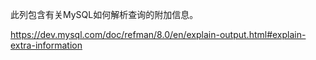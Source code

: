 此列包含有关MySQL如何解析查询的附加信息。

https://dev.mysql.com/doc/refman/8.0/en/explain-output.html#explain-extra-information

